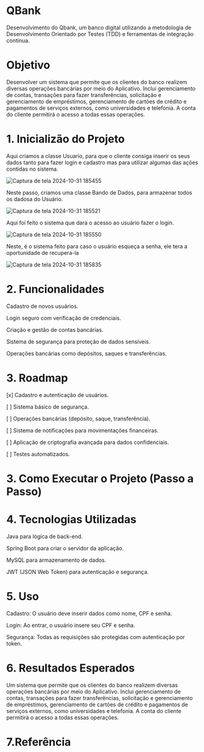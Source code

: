 # QBank
Desenvolvimento do Qbank, um banco digital utilizando a metodologia de Desenvolvimento Orientado por Testes (TDD) e  ferramentas de integração contínua. 

# Objetivo 
Desenvolver um sistema que permite que os clientes do banco realizem diversas operações bancárias por meio do Aplicativo. Inclui gerenciamento de contas, transações para fazer transferências, solicitação e gerenciamento de empréstimos, gerenciamento de cartões de crédito e pagamentos de serviços externos, como universidades e telefonia. A conta do cliente permitirá o acesso a todas essas operações.


# 1. Inicializão do Projeto

Aqui criamos a classe Usuario, para que o cliente consiga inserir os seus dados tanto para fazer login e cadastro mas para utilizar algumas das ações contidas no sistema.

![Captura de tela 2024-10-31 185455](https://github.com/user-attachments/assets/068b713d-9e88-455b-ae81-62b0f1e94a04)

Neste passo, criamos uma classe Bando de Dados, para armazenar todos os dadosa do Usuário.

![Captura de tela 2024-10-31 185521](https://github.com/user-attachments/assets/22afb1b6-b842-4e2f-bb56-41e1896522a1)

Aqui foi feito o sistema que dara o acesso ao usuário fazer o login.


![Captura de tela 2024-10-31 185550](https://github.com/user-attachments/assets/c8256abe-0d60-4bf3-a8a5-9d6219673152)

Neste, é o sistema feito para caso o usuário esqueça a senha, ele tera a oportunidade de recupera-la

![Captura de tela 2024-10-31 185835](https://github.com/user-attachments/assets/725fb21c-0dbd-4bb3-a18a-731f223a0b4f)



# 2. Funcionalidades

Cadastro de novos usuários.

Login seguro com verificação de credenciais.

Criação e gestão de contas bancárias.

Sistema de segurança para proteção de dados sensíveis.

Operações bancárias como depósitos, saques e transferências.

# 3. Roadmap
 
 [x] Cadastro e autenticação de usuários.

 [ ] Sistema básico de segurança.
 
 [ ] Operações bancárias (depósito, saque, transferência).
 
 [ ] Sistema de notificações para movimentações financeiras.
 
 [ ] Aplicação de criptografia avançada para dados confidenciais.
 
 [ ] Testes automatizados.

# 3. Como Executar o Projeto (Passo a Passo)

# 4. Tecnologias Utilizadas

Java para lógica de back-end.

Spring Boot para criar o servidor da aplicação.

MySQL para armazenamento de dados.

JWT (JSON Web Token) para autenticação e segurança.

# 5. Uso

Cadastro: O usuário deve inserir dados como nome, CPF e senha.

Login: Ao entrar, o usuário insere seu CPF e senha.

Segurança: Todas as requisições são protegidas com autenticação por token.

# 6. Resultados Esperados
Um sistema que permite que os clientes do banco realizem diversas operações bancárias por meio do Aplicativo. Inclui gerenciamento de contas, transações para fazer transferências, solicitação e gerenciamento de empréstimos, gerenciamento de cartões de crédito e pagamentos de serviços externos, como universidades e telefonia. A conta do cliente permitirá o acesso a todas essas operações.

# 7.Referência 
